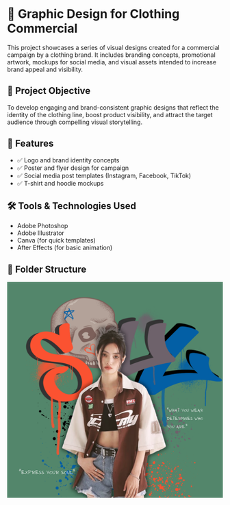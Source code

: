 # 🎨 Graphic Design for Clothing Commercial

This project showcases a series of visual designs created for a commercial campaign by a clothing brand. It includes branding concepts, promotional artwork, mockups for social media, and visual assets intended to increase brand appeal and visibility.

## 📌 Project Objective

To develop engaging and brand-consistent graphic designs that reflect the identity of the clothing line, boost product visibility, and attract the target audience through compelling visual storytelling.

## 🧩 Features

- ✅ Logo and brand identity concepts  
- ✅ Poster and flyer design for campaign  
- ✅ Social media post templates (Instagram, Facebook, TikTok)  
- ✅ T-shirt and hoodie mockups  

## 🛠️ Tools & Technologies Used

- Adobe Photoshop
- Adobe Illustrator
- Canva (for quick templates)
- After Effects (for basic animation)

## 📁 Folder Structure

![Graphic-Design](SOUL(1).png)
